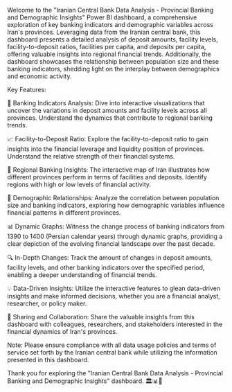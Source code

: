 Welcome to the "Iranian Central Bank Data Analysis - Provincial Banking and Demographic Insights" Power BI dashboard, a comprehensive exploration of key banking indicators and demographic variables across Iran's provinces. Leveraging data from the Iranian central bank, this dashboard presents a detailed analysis of deposit amounts, facility levels, facility-to-deposit ratios, facilities per capita, and deposits per capita, offering valuable insights into regional financial trends. Additionally, the dashboard showcases the relationship between population size and these banking indicators, shedding light on the interplay between demographics and economic activity.

Key Features:

🏦 Banking Indicators Analysis: Dive into interactive visualizations that uncover the variations in deposit amounts and facility levels across all provinces. Understand the dynamics that contribute to regional banking trends.

📈 Facility-to-Deposit Ratio: Explore the facility-to-deposit ratio to gain insights into the financial leverage and liquidity position of provinces. Understand the relative strength of their financial systems.

📍 Regional Banking Insights: The interactive map of Iran illustrates how different provinces perform in terms of facilities and deposits. Identify regions with high or low levels of financial activity.

👥 Demographic Relationships: Analyze the correlation between population size and banking indicators, exploring how demographic variables influence financial patterns in different provinces.

📊 Dynamic Graphs: Witness the change process of banking indicators from 1390 to 1400 (Persian calendar years) through dynamic graphs, providing a clear depiction of the evolving financial landscape over the past decade.

🔍 In-Depth Changes: Track the amount of changes in deposit amounts, facility levels, and other banking indicators over the specified period, enabling a deeper understanding of financial trends.

💡 Data-Driven Insights: Utilize the interactive features to glean data-driven insights and make informed decisions, whether you are a financial analyst, researcher, or policy maker.

📣 Sharing and Collaboration: Share the valuable insights from this dashboard with colleagues, researchers, and stakeholders interested in the financial dynamics of Iran's provinces.

Note: Please ensure compliance with all data usage policies and terms of service set forth by the Iranian central bank while utilizing the information presented in this dashboard.

Thank you for exploring the "Iranian Central Bank Data Analysis - Provincial Banking and Demographic Insights" dashboard. 🏛️📊🚀
